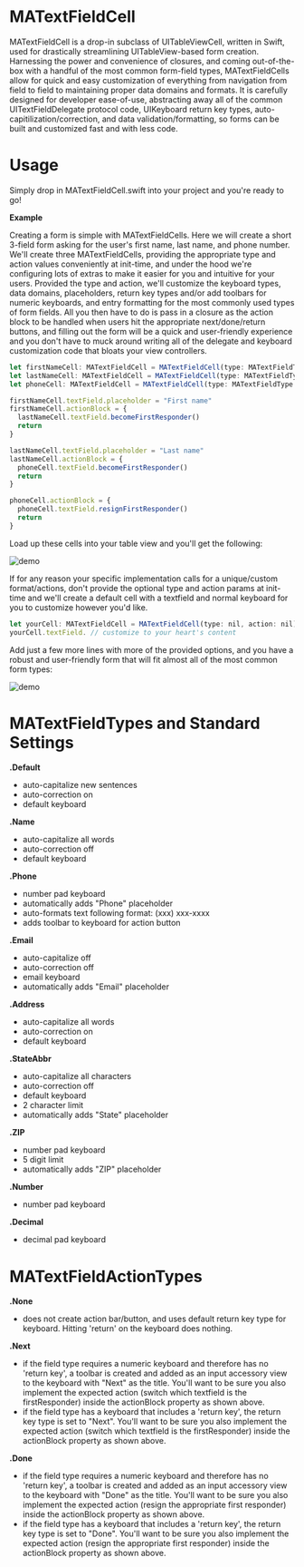 MATextFieldCell
==================

MATextFieldCell is a drop-in subclass of UITableViewCell, written in Swift, used for drastically streamlining UITableView-based form creation. Harnessing the power and convenience of closures, and coming out-of-the-box with a handful of the most common form-field types, MATextFieldCells allow for quick and easy customization of everything from navigation from field to field to maintaining proper data domains and formats. It is carefully designed for developer ease-of-use, abstracting away all of the common UITextFieldDelegate protocol code, UIKeyboard return key types, auto-capitilization/correction, and data validation/formatting, so forms can be built and customized fast and with less code.


Usage
=====

Simply drop in MATextFieldCell.swift into your project and you're ready to go!

**Example**

Creating a form is simple with MATextFieldCells. Here we will create a short 3-field form asking for the user's first name, last name, and phone number. We'll create three MATextFieldCells, providing the appropriate type and action values conveniently at init-time, and under the hood we're configuring lots of extras to make it easier for you and intuitive for your users. Provided the type and action, we'll customize the keyboard types, data domains, placeholders, return key types and/or add toolbars for numeric keyboards, and entry formatting for the most commonly used types of form fields. All you then have to do is pass in a closure as the action block to be handled when users hit the appropriate next/done/return buttons, and filling out the form will be a quick and user-friendly experience and you don't have to muck around writing all of the delegate and keyboard customization code that bloats your view controllers.

```js
let firstNameCell: MATextFieldCell = MATextFieldCell(type: MATextFieldType.Name, action: MATextFieldActionType.Next)
let lastNameCell: MATextFieldCell = MATextFieldCell(type: MATextFieldType.Name, action: MATextFieldActionType.Next)
let phoneCell: MATextFieldCell = MATextFieldCell(type: MATextFieldType.Phone, action: MATextFieldActionType.Done)

firstNameCell.textField.placeholder = "First name"
firstNameCell.actionBlock = {
  lastNameCell.textField.becomeFirstResponder()
  return
}

lastNameCell.textField.placeholder = "Last name"
lastNameCell.actionBlock = {
  phoneCell.textField.becomeFirstResponder()
  return
}

phoneCell.actionBlock = {
  phoneCell.textField.resignFirstResponder()
  return
}
```

Load up these cells into your table view and you'll get the following:

![demo](Screenshots/demo.gif)


If for any reason your specific implementation calls for a unique/custom format/actions, don't provide the optional type and action params at init-time and we'll create a default cell with a textfield and normal keyboard for you to customize however you'd like.

```js
let yourCell: MATextFieldCell = MATextFieldCell(type: nil, action: nil)
yourCell.textField. // customize to your heart's content
```


Add just a few more lines with more of the provided options, and you have a robust and user-friendly form that will fit almost all of the most common form types:

![demo](Screenshots/full_demo.gif)



MATextFieldTypes and Standard Settings
=====

**.Default**
  - auto-capitalize new sentences
  - auto-correction on
  - default keyboard
  
**.Name**
  - auto-capitalize all words
  - auto-correction off
  - default keyboard
  
**.Phone**
  - number pad keyboard
  - automatically adds "Phone" placeholder
  - auto-formats text following format: (xxx) xxx-xxxx
  - adds toolbar to keyboard for action button
  
**.Email**
  - auto-capitalize off
  - auto-correction off
  - email keyboard
  - automatically adds "Email" placeholder
  
**.Address**
  - auto-capitalize all words
  - auto-correction on
  - default keyboard
  
**.StateAbbr**
  - auto-capitalize all characters
  - auto-correction off
  - default keyboard
  - 2 character limit
  - automatically adds "State" placeholder
  
**.ZIP**
  - number pad keyboard
  - 5 digit limit
  - automatically adds "ZIP" placeholder
  
**.Number**
  - number pad keyboard
  
**.Decimal**
  - decimal pad keyboard

  
MATextFieldActionTypes
=====

**.None**
  - does not create action bar/button, and uses default return key type for keyboard. Hitting 'return' on the keyboard does nothing.
  
**.Next**
  - if the field type requires a numeric keyboard and therefore has no 'return key', a toolbar is created and added as an input accessory view to the keyboard with "Next" as the title. You'll want to be sure you also implement the expected action (switch which textfield is the firstResponder) inside the actionBlock property as shown above.
  - if the field type has a keyboard that includes a 'return key', the return key type is set to "Next". You'll want to be sure you also implement the expected action (switch which textfield is the firstResponder) inside the actionBlock property as shown above.

**.Done**
  - if the field type requires a numeric keyboard and therefore has no 'return key', a toolbar is created and added as an input accessory view to the keyboard with "Done" as the title. You'll want to be sure you also implement the expected action (resign the appropriate first responder) inside the actionBlock property as shown above.
  - if the field type has a keyboard that includes a 'return key', the return key type is set to "Done". You'll want to be sure you also implement the expected action (resign the appropriate first responder) inside the actionBlock property as shown above.
